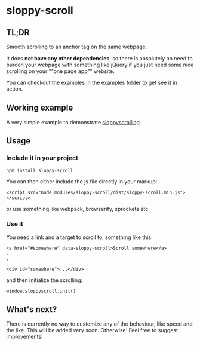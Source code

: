 # sloppy-scroll

## TL;DR

Smooth scrolling to an anchor tag on the same webpage.

It does **not have any other dependencies**, so there is absolutely no need to burden your webpage with something like jQuery if you just need some nice scrolling on your ""one page app"" website.

You can checkout the examples in the examples folder to get see it in action.

## Working example

A very simple example to demonstrate [sloppyscrolling](http://sloppyscroll.surge.sh)

## Usage

### Include it in your project

`npm install sloppy-scroll`

You can then either include the js file directly in your markup:

`<script src="node_modules/sloppy-scroll/dist/sloppy-scroll.min.js"></script>`

or use something like webpack, browserify, sprockets etc.

### Use it

You need a link and a target to scroll to, something like this:

```
<a href="#somewhere" data-sloppy-scroll>Scroll somewhere</a>
.
.
.
<div id="somewhere">...</div>
```

and then initialize the scrolling:

`window.sloppyscroll.init()`

## What's next?

There is currently no way to customize any of the behaviour, like speed and the like. This will be added very soon.
Otherwise: Feel free to suggest improvements!

